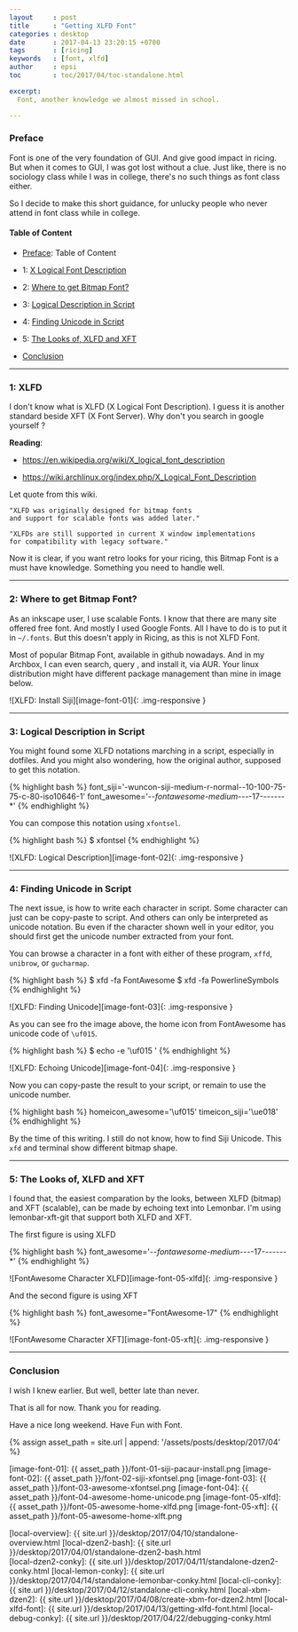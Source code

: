 ```yaml
---
layout     : post
title      : "Getting XLFD Font"
categories : desktop
date       : 2017-04-13 23:20:15 +0700
tags       : [ricing]
keywords   : [font, xlfd]
author     : epsi
toc        : toc/2017/04/toc-standalone.html

excerpt:
  Font, another knowledge we almost missed in school.

---
```


<a name="preface"></a>

### Preface

Font is one of the very foundation of GUI.
And give good impact in ricing.
But when it comes to GUI, I was got lost without a clue.
Just like, there is no sociology class while I was in college,
there's no such things as font class either.

So I decide to make this short guidance,
for unlucky people who never attend in font class
while in college.

#### Table of Content

* [Preface](#preface): Table of Content

* 1: [X Logical Font Description](#xlfd)

* 2: [Where to get Bitmap Font?](#getting-font)

* 3: [Logical Description in Script](#logical-description)

* 4: [Finding Unicode in Script](#finding-unicode)

* 5: [The Looks of, XLFD and XFT](#the-looks)

* [Conclusion](#conclusion)

-- -- --

<a name="xlfd"></a>

### 1: XLFD

I don't know what is XLFD (X Logical Font Description).
I guess it is another standard beside XFT (X Font Server).
Why don't you search in google yourself ?

**Reading**:<br/>

*	<https://en.wikipedia.org/wiki/X_logical_font_description>

*	<https://wiki.archlinux.org/index.php/X_Logical_Font_Description>


Let quote from this wiki.

	"XLFD was originally designed for bitmap fonts
	and support for scalable fonts was added later."

	"XLFDs are still supported in current X window implementations
	for compatibility with legacy software."


Now it is clear, if you want retro looks for your ricing,
this Bitmap Font is a must have knowledge.
Something you need to handle well.

-- -- --

<a name="getting-font"></a>

### 2: Where to get Bitmap Font?

As an inkscape user, I use scalable Fonts.
I know that there are many site offered free font.
And mostly I used Google Fonts. All I have to do is to put it 
in <code class="code-file">~/.fonts</code>.
But this doesn't apply in Ricing, as this is not XLFD Font.

Most of popular Bitmap Font, available in github nowadays.
And in my Archbox, I can even search, query , and install it,
via AUR. Your linux distribution might have
different package management than mine in image below.

![XLFD: Install Siji][image-font-01]{: .img-responsive }

-- -- --

<a name="logical-description"></a>

### 3: Logical Description in Script

You might found some XLFD notations marching in a script,
especially in dotfiles. And you might also wondering,
how the original author, supposed to get this notation.

{% highlight bash %}
font_siji='-wuncon-siji-medium-r-normal--10-100-75-75-c-80-iso10646-1'
font_awesome='-*-fontawesome-medium-*-*-*-17-*-*-*-*-*-*-*'
{% endhighlight %}

You can compose this notation using <code>xfontsel</code>.

{% highlight bash %}
$ xfontsel
{% endhighlight %}

![XLFD: Logical Description][image-font-02]{: .img-responsive }

-- -- --

<a name="finding-unicode"></a>

### 4: Finding Unicode in Script

The next issue, is how to write each character in script.
Some character can just can be copy-paste to script.
And others can only be interpreted as unicode notation.
Bu even if the character shown well in your editor,
you should first get the unicode number extracted from your font.

You can browse a character in a font with either of these program,
<code>xffd</code>, <code>unibrow</code>, or <code>gucharmap</code>.

{% highlight bash %}
$ xfd -fa FontAwesome
$ xfd -fa PowerlineSymbols
{% endhighlight %}

![XLFD: Finding Unicode][image-font-03]{: .img-responsive }

As you can see fro the image above,
the home icon from FontAwesome has unicode code
of <code>\uf015</code>.

{% highlight bash %}
$ echo -e '\uf015 '
{% endhighlight %}

![XLFD: Echoing Unicode][image-font-04]{: .img-responsive }

Now you can copy-paste the result to your script,
or remain to use the unicode number.

{% highlight bash %}
homeicon_awesome='\uf015' 
timeicon_siji='\ue018' 
{% endhighlight %}

By the time of this writing. 
I still do not know, how to find Siji Unicode.
This <code>xfd</code> and terminal show different bitmap shape.

-- -- --

<a name="the-looks"></a>

### 5: The Looks of, XLFD and XFT

I found that, the easiest comparation by the looks,
between XLFD (bitmap) and XFT (scalable),
can be made by echoing text into Lemonbar.
I'm using lemonbar-xft-git that support both XLFD and XFT.

The first figure is using XLFD

{% highlight bash %}
font_awesome='-*-fontawesome-medium-*-*-*-17-*-*-*-*-*-*-*'
{% endhighlight %}

![FontAwesome Character XLFD][image-font-05-xlfd]{: .img-responsive }

And the second figure is using XFT

{% highlight bash %}
font_awesome="FontAwesome-17"
{% endhighlight %}

![FontAwesome Character XFT][image-font-05-xft]{: .img-responsive }

-- -- --

<a name="conclusion"></a>

### Conclusion

I wish I knew earlier.
But well, better late than never.

That is all for now.
Thank you for reading.

Have a nice long weekend.
Have Fun with Font.

[//]: <> ( -- -- -- links below -- -- -- )

{% assign asset_path = site.url | append: '/assets/posts/desktop/2017/04' %}

[image-font-01]: {{ asset_path }}/font-01-siji-pacaur-install.png
[image-font-02]: {{ asset_path }}/font-02-siji-xfontsel.png
[image-font-03]: {{ asset_path }}/font-03-awesome-xfontsel.png
[image-font-04]: {{ asset_path }}/font-04-awesome-home-unicode.png
[image-font-05-xlfd]: {{ asset_path }}/font-05-awesome-home-xlfd.png
[image-font-05-xft]:  {{ asset_path }}/font-05-awesome-home-xlft.png

[local-overview]:    {{ site.url }}/desktop/2017/04/10/standalone-overview.html
[local-dzen2-bash]:  {{ site.url }}/desktop/2017/04/01/standalone-dzen2-bash.html  
[local-dzen2-conky]: {{ site.url }}/desktop/2017/04/11/standalone-dzen2-conky.html
[local-lemon-conky]: {{ site.url }}/desktop/2017/04/14/standalone-lemonbar-conky.html
[local-cli-conky]:   {{ site.url }}/desktop/2017/04/12/standalone-cli-conky.html
[local-xbm-dzen2]:   {{ site.url }}/desktop/2017/04/08/create-xbm-for-dzen2.html
[local-xlfd-font]:   {{ site.url }}/desktop/2017/04/13/getting-xlfd-font.html
[local-debug-conky]: {{ site.url }}/desktop/2017/04/22/debugging-conky.html
